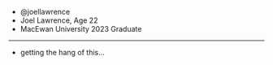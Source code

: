 - @joellawrence
- Joel Lawrence, Age 22
- MacEwan University 2023 Graduate
----------------
- getting the hang of this...
